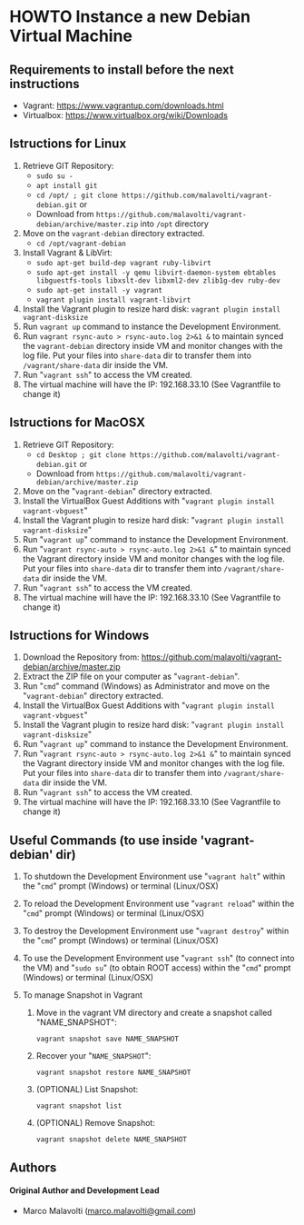 # HOWTO Instance a new Debian Virtual Machine

## Requirements to install before the next instructions
* Vagrant: https://www.vagrantup.com/downloads.html
* Virtualbox: https://www.virtualbox.org/wiki/Downloads

## Istructions for Linux
1. Retrieve GIT Repository:
   * `sudo su -`
   * `apt install git`
   * `cd /opt/ ; git clone https://github.com/malavolti/vagrant-debian.git` 
   or
   * Download from `https://github.com/malavolti/vagrant-debian/archive/master.zip` into `/opt` directory
2. Move on the `vagrant-debian` directory extracted.
   * `cd /opt/vagrant-debian`
3. Install Vagrant & LibVirt:
   * `sudo apt-get build-dep vagrant ruby-libvirt`
   * `sudo apt-get install -y qemu libvirt-daemon-system ebtables libguestfs-tools libxslt-dev libxml2-dev zlib1g-dev ruby-dev`
   * `sudo apt-get install -y vagrant`
   * `vagrant plugin install vagrant-libvirt`   
4. Install the Vagrant plugin to resize hard disk: `vagrant plugin install vagrant-disksize`
5. Run `vagrant up` command to instance the Development Environment.
6. Run `vagrant rsync-auto > rsync-auto.log 2>&1 &` to maintain synced the `vagrant-debian` directory inside VM and monitor changes with the log file. Put your files into `share-data` dir to transfer them into `/vagrant/share-data` dir inside the VM.
7. Run "`vagrant ssh`" to access the VM created.
8. The virtual machine will have the IP: 192.168.33.10 (See Vagrantfile to change it)

## Istructions for MacOSX
1. Retrieve GIT Repository:
   * `cd Desktop ; git clone https://github.com/malavolti/vagrant-debian.git` 
   or
   * Download from `https://github.com/malavolti/vagrant-debian/archive/master.zip`
2. Move on the "`vagrant-debian`" directory extracted.
3. Install the VirtualBox Guest Additions with "`vagrant plugin install vagrant-vbguest`"
4. Install the Vagrant plugin to resize hard disk: "`vagrant plugin install vagrant-disksize`"
5. Run "`vagrant up`" command to instance the Development Environment.
6. Run "`vagrant rsync-auto > rsync-auto.log 2>&1 &`" to maintain synced the Vagrant directory inside VM and monitor changes with the log file. Put your files into `share-data` dir to transfer them into `/vagrant/share-data` dir inside the VM.
7. Run "`vagrant ssh`" to access the VM created.
8. The virtual machine will have the IP: 192.168.33.10 (See Vagrantfile to change it)
   
## Istructions for Windows
1. Download the Repository from: https://github.com/malavolti/vagrant-debian/archive/master.zip
2. Extract the ZIP file on your computer as "`vagrant-debian`".
3. Run "`cmd`" command (Windows) as Administrator and move on the "`vagrant-debian`" directory extracted.
4. Install the VirtualBox Guest Additions with "`vagrant plugin install vagrant-vbguest`"
5. Install the Vagrant plugin to resize hard disk: "`vagrant plugin install vagrant-disksize`"
6. Run "`vagrant up`" command to instance the Development Environment.
7. Run "`vagrant rsync-auto > rsync-auto.log 2>&1 &`" to maintain synced the Vagrant directory inside VM and monitor changes with the log file. Put your files into `share-data` dir to transfer them into `/vagrant/share-data` dir inside the VM.
8. Run "`vagrant ssh`" to access the VM created.
9. The virtual machine will have the IP: 192.168.33.10 (See Vagrantfile to change it)

## Useful Commands (to use inside 'vagrant-debian' dir)
1. To shutdown the Development Environment use "`vagrant halt`" within the "`cmd`" prompt (Windows) or terminal (Linux/OSX)

2. To reload the Development Environment use "`vagrant reload`" within the "`cmd`" prompt (Windows) or terminal (Linux/OSX)

3. To destroy the Development Environment use "`vagrant destroy`" within the "`cmd`" prompt (Windows) or terminal (Linux/OSX)

4. To use the Development Environment use "`vagrant ssh`" (to connect into the VM) and "`sudo su`" (to obtain ROOT access) within the "`cmd`" prompt (Windows) or terminal (Linux/OSX)

5. To manage Snapshot in Vagrant
   1. Move in the vagrant VM directory and create a snapshot called "NAME_SNAPSHOT":

      `vagrant snapshot save NAME_SNAPSHOT`

   2. Recover your "`NAME_SNAPSHOT`":

      `vagrant snapshot restore NAME_SNAPSHOT`

   3. (OPTIONAL) List Snapshot:

      `vagrant snapshot list`

   4. (OPTIONAL) Remove Snapshot:

      `vagrant snapshot delete NAME_SNAPSHOT`

## Authors

#### Original Author and Development Lead

* Marco Malavolti (marco.malavolti@gmail.com)
